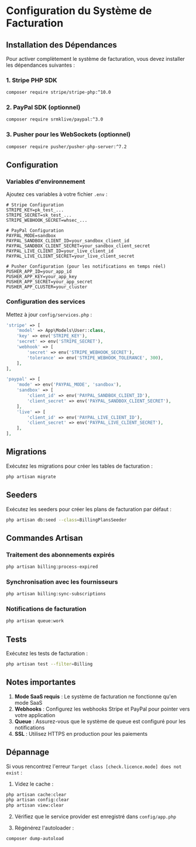 # Configuration du Système de Facturation

## Installation des Dépendances

Pour activer complètement le système de facturation, vous devez installer les dépendances suivantes :

### 1. Stripe PHP SDK
```bash
composer require stripe/stripe-php:^10.0
```

### 2. PayPal SDK (optionnel)
```bash
composer require srmklive/paypal:^3.0
```

### 3. Pusher pour les WebSockets (optionnel)
```bash
composer require pusher/pusher-php-server:^7.2
```

## Configuration

### Variables d'environnement
Ajoutez ces variables à votre fichier `.env` :

```env
# Stripe Configuration
STRIPE_KEY=pk_test_...
STRIPE_SECRET=sk_test_...
STRIPE_WEBHOOK_SECRET=whsec_...

# PayPal Configuration
PAYPAL_MODE=sandbox
PAYPAL_SANDBOX_CLIENT_ID=your_sandbox_client_id
PAYPAL_SANDBOX_CLIENT_SECRET=your_sandbox_client_secret
PAYPAL_LIVE_CLIENT_ID=your_live_client_id
PAYPAL_LIVE_CLIENT_SECRET=your_live_client_secret

# Pusher Configuration (pour les notifications en temps réel)
PUSHER_APP_ID=your_app_id
PUSHER_APP_KEY=your_app_key
PUSHER_APP_SECRET=your_app_secret
PUSHER_APP_CLUSTER=your_cluster
```

### Configuration des services
Mettez à jour `config/services.php` :

```php
'stripe' => [
    'model' => App\Models\User::class,
    'key' => env('STRIPE_KEY'),
    'secret' => env('STRIPE_SECRET'),
    'webhook' => [
        'secret' => env('STRIPE_WEBHOOK_SECRET'),
        'tolerance' => env('STRIPE_WEBHOOK_TOLERANCE', 300),
    ],
],

'paypal' => [
    'mode' => env('PAYPAL_MODE', 'sandbox'),
    'sandbox' => [
        'client_id' => env('PAYPAL_SANDBOX_CLIENT_ID'),
        'client_secret' => env('PAYPAL_SANDBOX_CLIENT_SECRET'),
    ],
    'live' => [
        'client_id' => env('PAYPAL_LIVE_CLIENT_ID'),
        'client_secret' => env('PAYPAL_LIVE_CLIENT_SECRET'),
    ],
],
```

## Migrations

Exécutez les migrations pour créer les tables de facturation :

```bash
php artisan migrate
```

## Seeders

Exécutez les seeders pour créer les plans de facturation par défaut :

```bash
php artisan db:seed --class=BillingPlansSeeder
```

## Commandes Artisan

### Traitement des abonnements expirés
```bash
php artisan billing:process-expired
```

### Synchronisation avec les fournisseurs
```bash
php artisan billing:sync-subscriptions
```

### Notifications de facturation
```bash
php artisan queue:work
```

## Tests

Exécutez les tests de facturation :

```bash
php artisan test --filter=Billing
```

## Notes importantes

1. **Mode SaaS requis** : Le système de facturation ne fonctionne qu'en mode SaaS
2. **Webhooks** : Configurez les webhooks Stripe et PayPal pour pointer vers votre application
3. **Queue** : Assurez-vous que le système de queue est configuré pour les notifications
4. **SSL** : Utilisez HTTPS en production pour les paiements

## Dépannage

Si vous rencontrez l'erreur `Target class [check.licence.mode] does not exist` :

1. Videz le cache :
```bash
php artisan cache:clear
php artisan config:clear
php artisan view:clear
```

2. Vérifiez que le service provider est enregistré dans `config/app.php`

3. Régénérez l'autoloader :
```bash
composer dump-autoload
```